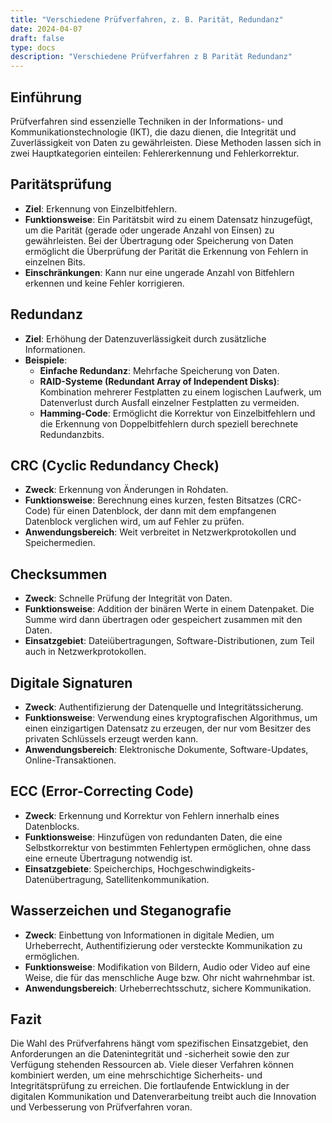 ```yaml
---
title: "Verschiedene Prüfverfahren, z. B. Parität, Redundanz"
date: 2024-04-07
draft: false
type: docs
description: "Verschiedene Prüfverfahren z B Parität Redundanz"
---
```


## Einführung
Prüfverfahren sind essenzielle Techniken in der Informations- und Kommunikationstechnologie (IKT), die dazu dienen, die Integrität und Zuverlässigkeit von Daten zu gewährleisten. Diese Methoden lassen sich in zwei Hauptkategorien einteilen: Fehlererkennung und Fehlerkorrektur. 

## Paritätsprüfung
- **Ziel**: Erkennung von Einzelbitfehlern.
- **Funktionsweise**: Ein Paritätsbit wird zu einem Datensatz hinzugefügt, um die Parität (gerade oder ungerade Anzahl von Einsen) zu gewährleisten. Bei der Übertragung oder Speicherung von Daten ermöglicht die Überprüfung der Parität die Erkennung von Fehlern in einzelnen Bits.
- **Einschränkungen**: Kann nur eine ungerade Anzahl von Bitfehlern erkennen und keine Fehler korrigieren.

## Redundanz
- **Ziel**: Erhöhung der Datenzuverlässigkeit durch zusätzliche Informationen.
- **Beispiele**:
  - **Einfache Redundanz**: Mehrfache Speicherung von Daten.
  - **RAID-Systeme (Redundant Array of Independent Disks)**: Kombination mehrerer Festplatten zu einem logischen Laufwerk, um Datenverlust durch Ausfall einzelner Festplatten zu vermeiden.
  - **Hamming-Code**: Ermöglicht die Korrektur von Einzelbitfehlern und die Erkennung von Doppelbitfehlern durch speziell berechnete Redundanzbits.

## CRC (Cyclic Redundancy Check)
- **Zweck**: Erkennung von Änderungen in Rohdaten.
- **Funktionsweise**: Berechnung eines kurzen, festen Bitsatzes (CRC-Code) für einen Datenblock, der dann mit dem empfangenen Datenblock verglichen wird, um auf Fehler zu prüfen.
- **Anwendungsbereich**: Weit verbreitet in Netzwerkprotokollen und Speichermedien.

## Checksummen
- **Zweck**: Schnelle Prüfung der Integrität von Daten.
- **Funktionsweise**: Addition der binären Werte in einem Datenpaket. Die Summe wird dann übertragen oder gespeichert zusammen mit den Daten.
- **Einsatzgebiet**: Dateiübertragungen, Software-Distributionen, zum Teil auch in Netzwerkprotokollen.

## Digitale Signaturen
- **Zweck**: Authentifizierung der Datenquelle und Integritätssicherung.
- **Funktionsweise**: Verwendung eines kryptografischen Algorithmus, um einen einzigartigen Datensatz zu erzeugen, der nur vom Besitzer des privaten Schlüssels erzeugt werden kann.
- **Anwendungsbereich**: Elektronische Dokumente, Software-Updates, Online-Transaktionen.

## ECC (Error-Correcting Code)
- **Zweck**: Erkennung und Korrektur von Fehlern innerhalb eines Datenblocks.
- **Funktionsweise**: Hinzufügen von redundanten Daten, die eine Selbstkorrektur von bestimmten Fehlertypen ermöglichen, ohne dass eine erneute Übertragung notwendig ist.
- **Einsatzgebiete**: Speicherchips, Hochgeschwindigkeits-Datenübertragung, Satellitenkommunikation.

## Wasserzeichen und Steganografie
- **Zweck**: Einbettung von Informationen in digitale Medien, um Urheberrecht, Authentifizierung oder versteckte Kommunikation zu ermöglichen.
- **Funktionsweise**: Modifikation von Bildern, Audio oder Video auf eine Weise, die für das menschliche Auge bzw. Ohr nicht wahrnehmbar ist.
- **Anwendungsbereich**: Urheberrechtsschutz, sichere Kommunikation.

## Fazit
Die Wahl des Prüfverfahrens hängt vom spezifischen Einsatzgebiet, den Anforderungen an die Datenintegrität und -sicherheit sowie den zur Verfügung stehenden Ressourcen ab. Viele dieser Verfahren können kombiniert werden, um eine mehrschichtige Sicherheits- und Integritätsprüfung zu erreichen. Die fortlaufende Entwicklung in der digitalen Kommunikation und Datenverarbeitung treibt auch die Innovation und Verbesserung von Prüfverfahren voran.
